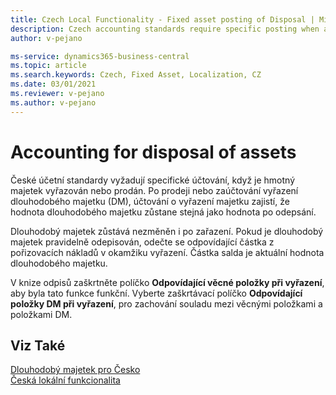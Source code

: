```yaml
---
title: Czech Local Functionality - Fixed asset posting of Disposal | Microsoft Docs
description: Czech accounting standards require specific posting when a fixed asset is being disposed of or being sold.
author: v-pejano

ms-service: dynamics365-business-central
ms.topic: article
ms.search.keywords: Czech, Fixed Asset, Localization, CZ
ms.date: 03/01/2021
ms.reviewer: v-pejano
ms.author: v-pejano
---
```


# Accounting for disposal of assets

České účetní standardy vyžadují specifické účtování, když je hmotný majetek vyřazován nebo prodán. Po prodeji nebo zaúčtování vyřazení dlouhodobého majetku (DM), účtování o vyřazení majetku zajistí, že hodnota dlouhodobého majetku zůstane stejná jako hodnota  po odepsání.

Dlouhodobý majetek zůstává nezměněn i po zařazení. Pokud je dlouhodobý majetek pravidelně odepisován, odečte se odpovídající částka z pořizovacích nákladů v okamžiku vyřazení. Částka salda je aktuální hodnota dlouhodobého majetku.

V knize odpisů zaškrtněte políčko **Odpovídající věcné položky při vyřazení**, aby byla tato funkce funkční. Vyberte zaškrtávací políčko **Odpovídající položky DM při vyřazení**, pro zachování souladu mezi věcnými položkami a položkami DM.

## Viz Také

[Dlouhodobý majetek pro Česko](ui-extensions-fixed-asset-localization-cz.md)  
[Česká lokální funkcionalita](czech-local-functionality.md)  
